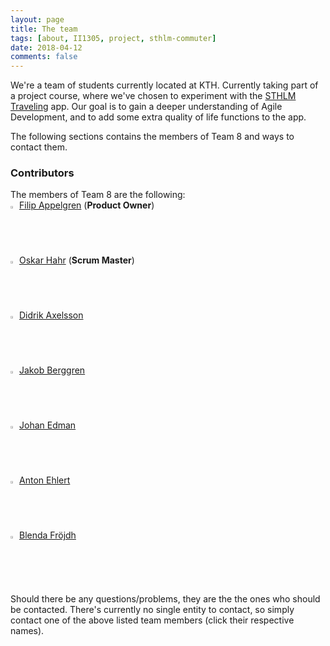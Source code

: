 ```yaml
---
layout: page
title: The team
tags: [about, II1305, project, sthlm-commuter]
date: 2018-04-12
comments: false
---
```



We're a team of students currently located at KTH.
Currently taking part of a project course, where we've chosen to experiment with the [STHLM Traveling](http://sthlmtraveling.se) app. Our goal is to gain a deeper understanding of Agile Development, and to add some extra quality of life functions to the app.


The following sections contains the members of Team 8 and ways to contact them.

### Contributors
The members of Team 8 are the following: <br>
<img src="https://use.fontawesome.com/releases/v5.0.10/svgs/solid/user-circle.svg" alt="Product Owner" width="2%">
<a href="mailto:filipap@kth.se?subject=[II1305] STHLM-Commute"> Filip Appelgren</a> (**Product Owner**) <br>
<img src="https://use.fontawesome.com/releases/v5.0.10/svgs/solid/user-secret.svg" alt="Scrum Master" width="2%">
<a href="mailto:ohahr@kth.se?subject=[II1305] STHLM-Commute"> Oskar Hahr</a> (**Scrum Master**) <br>
<img src="https://use.fontawesome.com/releases/v5.0.10/svgs/solid/user.svg" alt="Team Member" width="2%">
<a href="mailto:didrika@kth.se?subject=[II1305] STHLM-Commute"> Didrik Axelsson</a> <br>
<img src="https://use.fontawesome.com/releases/v5.0.10/svgs/solid/user.svg" alt="Team Member" width="2%">
<a href="mailto:jaberggr@kth.se?subject=[II1305] STHLM-Commute"> Jakob Berggren</a> <br>
<img src="https://use.fontawesome.com/releases/v5.0.10/svgs/solid/user.svg" alt="Team Member" width="2%">
<a href="mailto:jedma@kth.se?subject=[II1305] STHLM-Commute"> Johan Edman</a><br>
<img src="https://use.fontawesome.com/releases/v5.0.10/svgs/solid/user.svg" alt="Team Member" width="2%">
<a href="mailto:aehlert@kth.se?subject=[II1305] STHLM-Commute"> Anton Ehlert</a> <br>
<img src="https://use.fontawesome.com/releases/v5.0.10/svgs/solid/user.svg" alt="Team Member" width="2%">
<a href="mailto:blendaf@kth.se?subject=[II1305] STHLM-Commute"> Blenda Fröjdh</a> <br>

Should there be any questions/problems, they are the the ones who should be contacted.
There's currently no single entity to contact, so simply contact one of the above listed team members (click their respective names).
